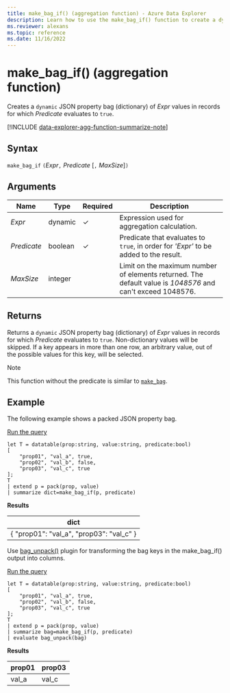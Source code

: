 ```yaml
---
title: make_bag_if() (aggregation function) - Azure Data Explorer
description: Learn how to use the make_bag_if() function to create a dynamic JSON property bag of expression values where the predicate evaluates to true.
ms.reviewer: alexans
ms.topic: reference
ms.date: 11/16/2022
---
```

# make_bag_if() (aggregation function)

Creates a `dynamic` JSON property bag (dictionary) of *Expr* values in records for which *Predicate* evaluates to `true`.

[!INCLUDE [data-explorer-agg-function-summarize-note](../../includes/data-explorer-agg-function-summarize-note.md)]

## Syntax

`make_bag_if` `(`*Expr*`,` *Predicate* [`,` *MaxSize*]`)`

## Arguments

| Name | Type | Required | Description |
|--|--|--|--|
| *Expr* | dynamic | &check; | Expression used for aggregation calculation. |
| *Predicate* | boolean | &check; | Predicate that evaluates to `true`, in order for *'Expr'* to be added to the result. |
| *MaxSize* | integer |  | Limit on the maximum number of elements returned. The default value is *1048576* and can't exceed 1048576. |

## Returns

Returns a `dynamic` JSON property bag (dictionary) of *Expr* values in records for which *Predicate* evaluates to `true`.
Non-dictionary values will be skipped.
If a key appears in more than one row, an arbitrary value, out of the possible values for this key, will be selected.

> [!NOTE]
> This function without the predicate is similar to [`make_bag`](./make-bag-aggfunction.md).

## Example

The following example shows a packed JSON property bag.

<a href="https://dataexplorer.azure.com/clusters/help/databases/Samples?query=H4sIAAAAAAAAA1WOTQuDMAyG7/0VwZNCD/u4OfwX3saQtEYpVi1tHGPsxy8bOlxyecOTFx5PDDVU0CLLGk95iHMoE0c39Rru6Bf6XSFS6ywylWaefaGuCmSyT+NwzDRk8t6gBI4L6R08bdBI6NCnP3reqF2r6nZRtXoBPZimFoL4BbTDV211KgSnZRwxuieBWHE14kCNwb5xXR52ssUbsXCntuQAAAA=" target="_blank">Run the query</a>

```kusto
let T = datatable(prop:string, value:string, predicate:bool)
[
    "prop01", "val_a", true,
    "prop02", "val_b", false,
    "prop03", "val_c", true
];
T
| extend p = pack(prop, value)
| summarize dict=make_bag_if(p, predicate)
```

**Results**

|dict|
|----|
|{ "prop01": "val_a", "prop03": "val_c" } |

Use [bag_unpack()](bag-unpackplugin.md) plugin for transforming the bag keys in the make_bag_if() output into columns.

<a href="https://dataexplorer.azure.com/clusters/help/databases/Samples?query=H4sIAAAAAAAAA1WOywqDMBBF9/mKwZWCiz52Fv/CXSlhoqMEo4Y8Sin9+E5Ei002J5x7wzUUoIEaOgx8laHcusVWPjg9DyU80UT6vayjTrcYqFLLYgpxF8AnS43TOSsh47hEhuAilQd52aVi6NH4P3vdbbtVxeMmGvEBegWaO7C8z2I7rtO2TQVrH6cJnX4TKBzqCUeSDFL3uT1sTUlKHeYUlHFeP2MsvmCOilb+AAAA" target="_blank">Run the query</a>

```kusto
let T = datatable(prop:string, value:string, predicate:bool)
[
    "prop01", "val_a", true,
    "prop02", "val_b", false,
    "prop03", "val_c", true
];
T
| extend p = pack(prop, value)
| summarize bag=make_bag_if(p, predicate)
| evaluate bag_unpack(bag)
```

**Results**

|prop01|prop03|
|---|---|
|val_a|val_c|

